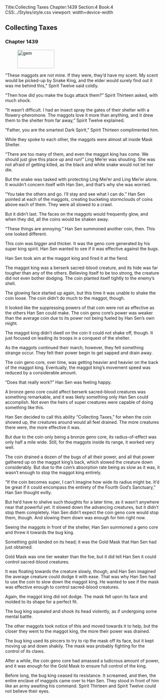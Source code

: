 Title:Collecting Taxes 
Chapter:1439 
Section:4 
Book:4 
CSS:../Styles/style.css 
viewport: width=device-width
  
## Collecting Taxes
### Chapter 1439
  
<figure>
	<img src="../Images/gem.gif" alt="gem" id="gem" width="120" height="60" />
</figure>
  

  
“These maggots are not mine. If they were, they’d have my scent. My scent would be picked-up by Snake King, and the elder would surely find out it was me behind this,” Spirit Twelve said coldly.

“Then how did you make the bugs attack them?” Spirit Thirteen asked, with much shock.

“It wasn’t difficult. I had an insect spray the gates of their shelter with a flowery-pheromone. The maggots love it more than anything, and it drew them to the shelter from far away,” Spirit Twelve explained.

“Father, you are the smartest Dark Spirit,” Spirit Thirteen complimented him.

While they spoke to each other, the maggots were almost all inside Mask Shelter.

“There are too many of them, and even the maggot king has come. We should just give this place up and run!” Ling Mei’er was shouting. She was not afraid of getting killed, as the black and white snake would not let her die.

But the snake was tasked with protecting Ling Mei’er and Ling Mei’er alone. It wouldn’t concern itself with Han Sen, and that’s why she was worried.

“You take the others and go. I’ll stay and see what I can do.” Han Sen pointed at each of the maggots, creating bucketing stormclouds of coins above each of them. They were all slowed to a crawl.

But it didn’t last. The faces on the maggots would frequently glow, and when they did, all the coins would be shaken away.

“These things are annoying.” Han Sen summoned another coin, then. This one looked different.

This coin was bigger and thicker. It was the geno core generated by his super king spirit. Han Sen wanted to see if it was effective against the bugs.

Han Sen took aim at the maggot king and fired it at the fiend.

The maggot king was a berserk sacred-blood creature, and its hide was far tougher than any of the others. Believing itself to be too strong, the creature did not even bother dodging. The coin planted itself tightly to the enemy’s shell.

The glowing face started up again, but this time it was unable to shake the coin loose. The coin didn’t do much to the maggot, though.

It looked like the suppressing powers of that coin were not as effective as the others Han Sen could make. The coin geno core’s power was weaker than the average coin due to its power not being fueled by Han Sen’s own might.

The maggot king didn’t dwell on the coin it could not shake off, though. It just focused on leading its troops in a conquest of the shelter.

As the maggots continued their march, however, they felt something strange occur. They felt their power begin to get sapped and drain away.

The coin geno core, over time, was getting heavier and heavier on the back of the maggot king. Eventually, the maggot king’s movement speed was reduced by a considerable amount.

“Does that really work?” Han Sen was feeling happy.

A bronze geno core could affect berserk sacred-blood creatures was something remarkable, and it was likely something only Han Sen could accomplish. Not even the heirs of super creatures were capable of doing something like this.

Han Sen decided to call this ability “Collecting Taxes,” for when the coin showed up, the creatures around would all feel drained. The more creatures there were, the more effective it was.

But due to the coin only being a bronze geno core, its radius-of-effect was only half a mile wide. Still, for the maggots inside its range, it worked very well.

The coin drained a dozen of the bugs of all their power, and all that power gathered up on the maggot king’s back, which slowed the creature down considerably. But due to the coin’s absorption rate being as slow as it was, it wasn’t enough to stop the maggot king entirely.

“If the coin becomes super, I can’t imagine how wide its radius might be. It’d be great if it could encompass the entirety of the Fourth God’s Sanctuary,” Han Sen thought evilly.

But he’d have to shelve such thoughts for a later time, as it wasn’t anywhere near that powerful yet. It slowed down the advancing creatures, but it didn’t stop them completely. Han Sen didn’t expect the coin geno core would stop them, though. And slowing them down was enough for him right now.

Seeing the maggots in front of the shelter, Han Sen summoned a geno core and threw it towards the bug king.

Something gold landed on its head; it was the Gold Mask that Han Sen had just obtained.

Gold Mask was one tier weaker than the foe, but it did tell Han Sen it could control sacred-blood creatures.

It was floating towards the creature slowly, though, and Han Sen imagined the average creature could dodge it with ease. That was why Han Sen had to use the coin to slow down the maggot king. He wanted to see if the mask was effective enough to control sacred-blood creatures.

Again, the maggot king did not dodge. The mask fell upon its face and molded to its shape for a perfect fit.

The bug king squealed and shook its head violently, as if undergoing some mental battle.

The other maggots took notice of this and moved towards it to help, but the closer they went to the maggot king, the more their power was drained.

The bug king used its pincers to try to rip the mask off its face, but it kept moving up and down shakily. The mask was probably fighting for the control of its claws.

After a while, the coin geno core had amassed a ludicrous amount of power, and it was enough for the Gold Mask to ensure full control of the king.

Before long, the bug king ceased its resistance. It screamed, and then, the entire enclave of maggots came over to Han Sen. They stood in front of him like an army awaiting his command. Spirit Thirteen and Spirit Twelve could not believe their eyes.